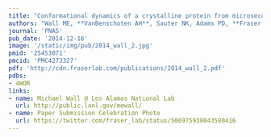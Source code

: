 ```yaml
---
title: "Conformational dynamics of a crystalline protein from microsecond-scale molecular dynamics simulations and diffuse X-Ray scattering"
authors: "Wall ME, **VanBenschoten AH**, Sauter NK, Adams PD, **Fraser JS**, Terwilliger TC."
journal: 'PNAS'
pub_date: '2014-12-16'
image: '/static/img/pub/2014_wall_2.jpg'
pmid: '25453071'
pmcid: 'PMC4273327'
pdf: 'http://cdn.fraserlab.com/publications/2014_wall_2.pdf'
pdbs:
- 4WOR
links:
- name: Michael Wall @ Los Alamos National Lab
  url: http://public.lanl.gov/mewall/
- name: Paper Submission Celebration Photo
  url: https://twitter.com/fraser_lab/status/506975938043580416
---
```

